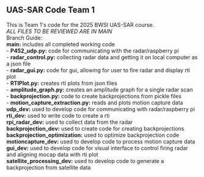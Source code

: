 ## UAS-SAR Code Team 1  
This is Team 1's code for the 2025 BWSI UAS-SAR course.  
*ALL FILES TO BE REVIEWED ARE IN MAIN*  
Branch Guide:   
    **main:** includes all completed working code  
        - **P452_udp.py:** code for communicating with the radar/raspberry pi  
        - **radar_control.py:** collecting radar data and getting it on local computer as a json file  
        - **radar_gui.py:** code for gui, allowing for user to fire radar and display rti plot  
        - **RTIPlot.py:** creates rti plots from json files  
        - **amplitude_graph.py:** creates an amplitude graph for a single radar scan  
        - **backprojection.py:** code to create backprojections from pickle files  
        - **motion_capture_extraction.py:** reads and plots motion capture data  
    **udp_dev:** used to develop code for communicating with radar/raspberry pi  
    **rti_dev:** used to write code to create a rti  
    **rpi_radar_dev:** used to collect data from the radar  
    **backprojection_dev:** used to create code for creating backprojections  
    **backprojection_optimization:** used to optimize backprojection code  
    **motioncapture_dev:** used to develop code to process motion capture data  
    **gui_dev:** used to develop code for visual interface to control firing radar and aligning mocap data with rti plot  
    **satellite_processing_dev:** used to develop code to generate a backprojection from satellite data